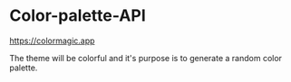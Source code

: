 # Color-palette-API

https://colormagic.app

The theme will be colorful and it's purpose is to generate a random color palette.

